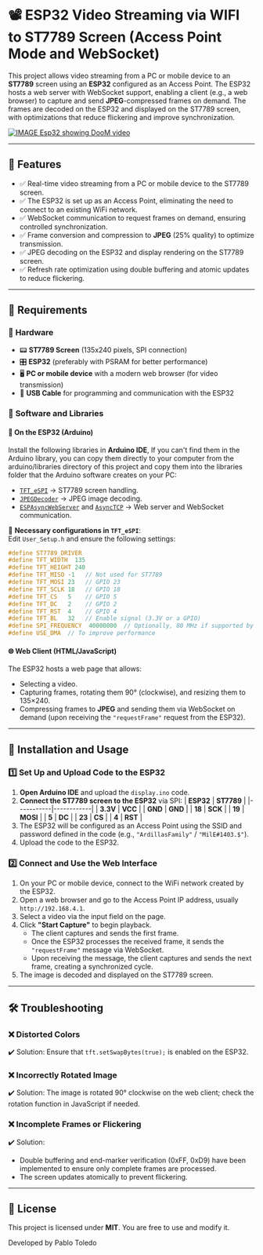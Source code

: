 # 📽️ ESP32 Video Streaming via WIFI to ST7789 Screen (Access Point Mode and WebSocket)

This project allows video streaming from a PC or mobile device to an **ST7789** screen using an **ESP32** configured as an Access Point. The ESP32 hosts a web server with WebSocket support, enabling a client (e.g., a web browser) to capture and send **JPEG**-compressed frames on demand. The frames are decoded on the ESP32 and displayed on the ST7789 screen, with optimizations that reduce flickering and improve synchronization.

[![IMAGE Esp32 showing DooM video](https://raw.githubusercontent.com/pablotoledom/esp32-video-streaming/refs/heads/main/image.jpg)](https://www.youtube.com/watch?v=Cykcpi9xnGo)

---

## 🚀 Features
- ✅ Real-time video streaming from a PC or mobile device to the ST7789 screen.
- ✅ The ESP32 is set up as an Access Point, eliminating the need to connect to an existing WiFi network.
- ✅ WebSocket communication to request frames on demand, ensuring controlled synchronization.
- ✅ Frame conversion and compression to **JPEG** (25% quality) to optimize transmission.
- ✅ JPEG decoding on the ESP32 and display rendering on the ST7789 screen.
- ✅ Refresh rate optimization using double buffering and atomic updates to reduce flickering.

---

## 📌 Requirements

### 🔹 **Hardware**
- 📟 **ST7789 Screen** (135x240 pixels, SPI connection)
- 🎛️ **ESP32** (preferably with PSRAM for better performance)
- 🖥️ **PC or mobile device** with a modern web browser (for video transmission)
- 🔌 **USB Cable** for programming and communication with the ESP32

### 🔹 **Software and Libraries**

#### 📂 **On the ESP32 (Arduino)**
Install the following libraries in **Arduino IDE**, If you can't find them in the Arduino library, you can copy them directly to your computer from the arduino/libraries directory of this project and copy them into the libraries folder that the Arduino software creates on your PC:
- [`TFT_eSPI`](https://github.com/Bodmer/TFT_eSPI) → ST7789 screen handling.
- [`JPEGDecoder`](https://github.com/Bodmer/JPEGDecoder) → JPEG image decoding.
- [`ESPAsyncWebServer`](https://github.com/me-no-dev/ESPAsyncWebServer) and [`AsyncTCP`](https://github.com/me-no-dev/AsyncTCP) → Web server and WebSocket communication.

📌 **Necessary configurations in `TFT_eSPI`**:  
Edit `User_Setup.h` and ensure the following settings:
```cpp
#define ST7789_DRIVER
#define TFT_WIDTH  135
#define TFT_HEIGHT 240
#define TFT_MISO -1   // Not used for ST7789
#define TFT_MOSI 23   // GPIO 23
#define TFT_SCLK 18   // GPIO 18
#define TFT_CS   5    // GPIO 5
#define TFT_DC   2    // GPIO 2
#define TFT_RST  4    // GPIO 4
#define TFT_BL   32   // Enable signal (3.3V or a GPIO)
#define SPI_FREQUENCY  40000000  // Optionally, 80 MHz if supported by the display
#define USE_DMA  // To improve performance
```

#### 🌐 **Web Client (HTML/JavaScript)**
The ESP32 hosts a web page that allows:
- Selecting a video.
- Capturing frames, rotating them 90° (clockwise), and resizing them to 135×240.
- Compressing frames to **JPEG** and sending them via WebSocket on demand (upon receiving the `"requestFrame"` request from the ESP32).

---

## 🔧 Installation and Usage

### 1️⃣ **Set Up and Upload Code to the ESP32**
1. **Open Arduino IDE** and upload the `display.ino` code.
2. **Connect the ST7789 screen to the ESP32** via SPI:
   | **ESP32** | **ST7789** |
   |-----------|------------|
   | **3.3V**  | **VCC**    |
   | **GND**   | **GND**    |
   | **18**    | **SCK**    |
   | **19**    | **MOSI**   |
   | **5**     | **DC**     |
   | **23**    | **CS**     |
   | **4**     | **RST**    |
3. The ESP32 will be configured as an Access Point using the SSID and password defined in the code (e.g., `"ArdillasFamily"` / `"MilE#1403.$"`).
4. Upload the code to the ESP32.

### 2️⃣ **Connect and Use the Web Interface**
1. On your PC or mobile device, connect to the WiFi network created by the ESP32.
2. Open a web browser and go to the Access Point IP address, usually `http://192.168.4.1`.
3. Select a video via the input field on the page.
4. Click **"Start Capture"** to begin playback.  
   - The client captures and sends the first frame.
   - Once the ESP32 processes the received frame, it sends the `"requestFrame"` message via WebSocket.
   - Upon receiving the message, the client captures and sends the next frame, creating a synchronized cycle.
5. The image is decoded and displayed on the ST7789 screen.

---

## 🛠️ Troubleshooting

### ❌ **Distorted Colors**
✔️ Solution: Ensure that `tft.setSwapBytes(true);` is enabled on the ESP32.

### ❌ **Incorrectly Rotated Image**
✔️ Solution: The image is rotated 90° clockwise on the web client; check the rotation function in JavaScript if needed.

### ❌ **Incomplete Frames or Flickering**
✔️ Solution:
- Double buffering and end-marker verification (0xFF, 0xD9) have been implemented to ensure only complete frames are processed.
- The screen updates atomically to prevent flickering.

---

## 📜 License

This project is licensed under **MIT**. You are free to use and modify it.

Developed by Pablo Toledo

